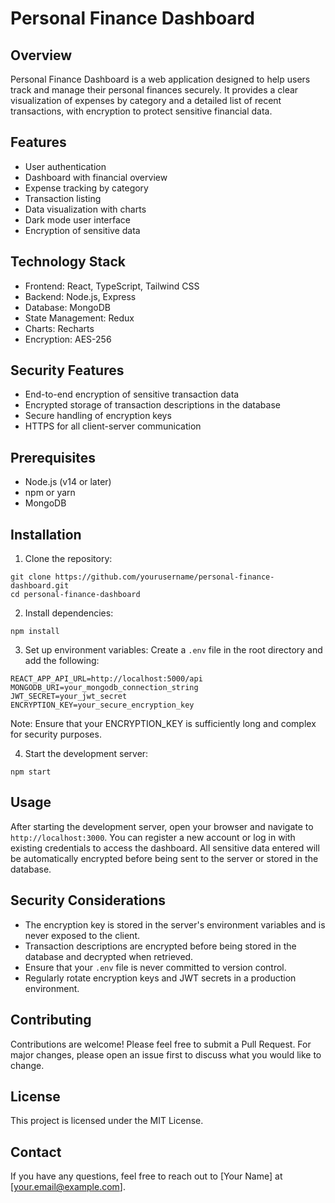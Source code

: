 # Personal Finance Dashboard

## Overview

Personal Finance Dashboard is a web application designed to help users track and manage their personal finances securely. It provides a clear visualization of expenses by category and a detailed list of recent transactions, with encryption to protect sensitive financial data.

## Features

- User authentication
- Dashboard with financial overview
- Expense tracking by category
- Transaction listing
- Data visualization with charts
- Dark mode user interface
- Encryption of sensitive data

## Technology Stack

- Frontend: React, TypeScript, Tailwind CSS
- Backend: Node.js, Express
- Database: MongoDB
- State Management: Redux
- Charts: Recharts
- Encryption: AES-256

## Security Features

- End-to-end encryption of sensitive transaction data
- Encrypted storage of transaction descriptions in the database
- Secure handling of encryption keys
- HTTPS for all client-server communication

## Prerequisites

- Node.js (v14 or later)
- npm or yarn
- MongoDB

## Installation

1. Clone the repository:
```
git clone https://github.com/yourusername/personal-finance-dashboard.git
cd personal-finance-dashboard
```

2. Install dependencies:
```
npm install
```

3. Set up environment variables:
Create a `.env` file in the root directory and add the following:
```
REACT_APP_API_URL=http://localhost:5000/api
MONGODB_URI=your_mongodb_connection_string
JWT_SECRET=your_jwt_secret
ENCRYPTION_KEY=your_secure_encryption_key
```

Note: Ensure that your ENCRYPTION_KEY is sufficiently long and complex for security purposes.

4. Start the development server:
```
npm start
```

## Usage

After starting the development server, open your browser and navigate to `http://localhost:3000`. You can register a new account or log in with existing credentials to access the dashboard. All sensitive data entered will be automatically encrypted before being sent to the server or stored in the database.

## Security Considerations

- The encryption key is stored in the server's environment variables and is never exposed to the client.
- Transaction descriptions are encrypted before being stored in the database and decrypted when retrieved.
- Ensure that your `.env` file is never committed to version control.
- Regularly rotate encryption keys and JWT secrets in a production environment.

## Contributing

Contributions are welcome! Please feel free to submit a Pull Request. For major changes, please open an issue first to discuss what you would like to change.

## License

This project is licensed under the MIT License.

## Contact

If you have any questions, feel free to reach out to [Your Name] at [your.email@example.com].
